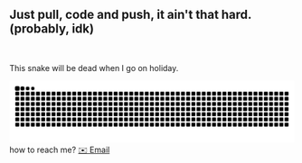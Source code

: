 <h2 align="left">Just pull, code and push, it ain't that hard. (probably, idk)</h2>

<br clear="both">
<p>This snake will be dead when I go on holiday.</p>
<img src="https://raw.githubusercontent.com/Deannv/Deannv/output/snake.svg" alt="Snake animation" />
how to reach me? <a href="mailto:kemas@akarui.dev">✉️ Email</a>
